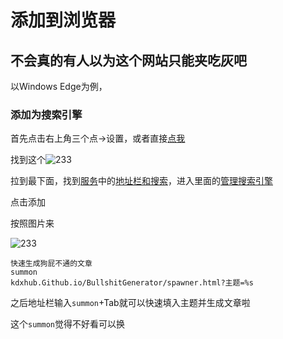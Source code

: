 # 添加到浏览器
## 不会真的有人以为这个网站只能夹吃灰吧
以Windows Edge为例，
### 添加为搜索引擎
首先点击右上角三个点->设置，或者直接[点我](chrome://settings)

找到这个![233](https://s1.ax1x.com/2022/08/21/vyAIyT.png)

拉到最下面，找到[服务](chrome://settings/privacy#:~:text=%E5%A2%9E%E5%BC%BA%E5%AE%89%E5%85%A8%E6%80%A7-,%E6%9C%8D%E5%8A%A1,-Microsoft%20Edge%20%E5%8F%AF%E8%83%BD)中的[地址栏和搜索](chrome://settings/search)，进入里面的[管理搜索引擎](chrome://settings/searchEngines)

点击添加

按照图片来

![233](https://s1.ax1x.com/2022/08/21/vyAbTJ.png)

```
快速生成狗屁不通的文章
summon
kdxhub.Github.io/BullshitGenerator/spawner.html?主题=%s
```

之后地址栏输入`summon`+Tab就可以快速填入主题并生成文章啦

这个`summon`觉得不好看可以换